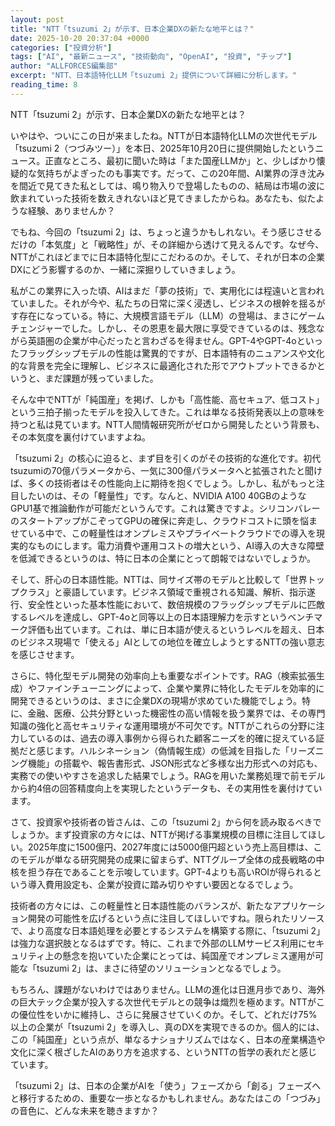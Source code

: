 ```yaml
---
layout: post
title: "NTT「tsuzumi 2」が示す、日本企業DXの新たな地平とは？"
date: 2025-10-20 20:37:04 +0000
categories: ["投資分析"]
tags: ["AI", "最新ニュース", "技術動向", "OpenAI", "投資", "チップ"]
author: "ALLFORCES編集部"
excerpt: "NTT、日本語特化LLM「tsuzumi 2」提供について詳細に分析します。"
reading_time: 8
---
```


NTT「tsuzumi 2」が示す、日本企業DXの新たな地平とは？

いやはや、ついにこの日が来ましたね。NTTが日本語特化LLMの次世代モデル「tsuzumi 2（つづみツー）」を本日、2025年10月20日に提供開始したというニュース。正直なところ、最初に聞いた時は「また国産LLMか」と、少しばかり懐疑的な気持ちがよぎったのも事実です。だって、この20年間、AI業界の浮き沈みを間近で見てきた私としては、鳴り物入りで登場したものの、結局は市場の波に飲まれていった技術を数えきれないほど見てきましたからね。あなたも、似たような経験、ありませんか？

でもね、今回の「tsuzumi 2」は、ちょっと違うかもしれない。そう感じさせるだけの「本気度」と「戦略性」が、その詳細から透けて見えるんです。なぜ今、NTTがこれほどまでに日本語特化型にこだわるのか。そして、それが日本の企業DXにどう影響するのか、一緒に深掘りしていきましょう。

私がこの業界に入った頃、AIはまだ「夢の技術」で、実用化には程遠いと言われていました。それが今や、私たちの日常に深く浸透し、ビジネスの根幹を揺るがす存在になっている。特に、大規模言語モデル（LLM）の登場は、まさにゲームチェンジャーでした。しかし、その恩恵を最大限に享受できているのは、残念ながら英語圏の企業が中心だったと言わざるを得ません。GPT-4やGPT-4oといったフラッグシップモデルの性能は驚異的ですが、日本語特有のニュアンスや文化的な背景を完全に理解し、ビジネスに最適化された形でアウトプットできるかというと、まだ課題が残っていました。

そんな中でNTTが「純国産」を掲げ、しかも「高性能、高セキュア、低コスト」という三拍子揃ったモデルを投入してきた。これは単なる技術発表以上の意味を持つと私は見ています。NTT人間情報研究所がゼロから開発したという背景も、その本気度を裏付けていますよね。

「tsuzumi 2」の核心に迫ると、まず目を引くのがその技術的な進化です。初代tsuzumiの70億パラメータから、一気に300億パラメータへと拡張されたと聞けば、多くの技術者はその性能向上に期待を抱くでしょう。しかし、私がもっと注目したいのは、その「軽量性」です。なんと、NVIDIA A100 40GBのようなGPU1基で推論動作が可能だというんです。これは驚きですよ。シリコンバレーのスタートアップがこぞってGPUの確保に奔走し、クラウドコストに頭を悩ませている中で、この軽量性はオンプレミスやプライベートクラウドでの導入を現実的なものにします。電力消費や運用コストの増大という、AI導入の大きな障壁を低減できるというのは、特に日本の企業にとって朗報ではないでしょうか。

そして、肝心の日本語性能。NTTは、同サイズ帯のモデルと比較して「世界トップクラス」と豪語しています。ビジネス領域で重視される知識、解析、指示遂行、安全性といった基本性能において、数倍規模のフラッグシップモデルに匹敵するレベルを達成し、GPT-4oと同等以上の日本語理解力を示すというベンチマーク評価も出ています。これは、単に日本語が使えるというレベルを超え、日本のビジネス現場で「使える」AIとしての地位を確立しようとするNTTの強い意志を感じさせます。

さらに、特化型モデル開発の効率向上も重要なポイントです。RAG（検索拡張生成）やファインチューニングによって、企業や業界に特化したモデルを効率的に開発できるというのは、まさに企業DXの現場が求めていた機能でしょう。特に、金融、医療、公共分野といった機密性の高い情報を扱う業界では、その専門知識の強化と高セキュリティな運用環境が不可欠です。NTTがこれらの分野に注力しているのは、過去の導入事例から得られた顧客ニーズを的確に捉えている証拠だと感じます。ハルシネーション（偽情報生成）の低減を目指した「リーズニング機能」の搭載や、報告書形式、JSON形式など多様な出力形式への対応も、実務での使いやすさを追求した結果でしょう。RAGを用いた業務処理で前モデルから約4倍の回答精度向上を実現したというデータも、その実用性を裏付けています。

さて、投資家や技術者の皆さんは、この「tsuzumi 2」から何を読み取るべきでしょうか。まず投資家の方々には、NTTが掲げる事業規模の目標に注目してほしい。2025年度に1500億円、2027年度には5000億円超という売上高目標は、このモデルが単なる研究開発の成果に留まらず、NTTグループ全体の成長戦略の中核を担う存在であることを示唆しています。GPT-4よりも高いROIが得られるという導入費用設定も、企業が投資に踏み切りやすい要因となるでしょう。

技術者の方々には、この軽量性と日本語性能のバランスが、新たなアプリケーション開発の可能性を広げるという点に注目してほしいですね。限られたリソースで、より高度な日本語処理を必要とするシステムを構築する際に、「tsuzumi 2」は強力な選択肢となるはずです。特に、これまで外部のLLMサービス利用にセキュリティ上の懸念を抱いていた企業にとっては、純国産でオンプレミス運用が可能な「tsuzumi 2」は、まさに待望のソリューションとなるでしょう。

もちろん、課題がないわけではありません。LLMの進化は日進月歩であり、海外の巨大テック企業が投入する次世代モデルとの競争は熾烈を極めます。NTTがこの優位性をいかに維持し、さらに発展させていくのか。そして、どれだけ75%以上の企業が「tsuzumi 2」を導入し、真のDXを実現できるのか。個人的には、この「純国産」という点が、単なるナショナリズムではなく、日本の産業構造や文化に深く根ざしたAIのあり方を追求する、というNTTの哲学の表れだと感じています。

「tsuzumi 2」は、日本の企業がAIを「使う」フェーズから「創る」フェーズへと移行するための、重要な一歩となるかもしれません。あなたはこの「つづみ」の音色に、どんな未来を聴きますか？

